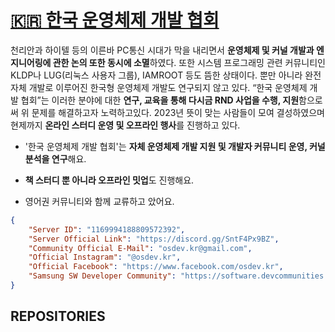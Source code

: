 # [🇰🇷 한국 운영체제 개발 협회](https://discord.gg/SntF4Px9BZ)

천리안과 하이텔 등의 이른바 PC통신 시대가 막을 내리면서 **운영체제 및 커널 개발과 엔지니어링에 관한 논의 또한 동시에 소멸**하였다. 또한 시스템 프로그래밍 관련 커뮤니티인 KLDP나 LUG(리눅스 사용자 그룹), IAMROOT 등도 뜸한 상태이다. 뿐만 아니라 완전 자체 개발로 이루어진 한국형 운영체제 개발도 연구되지 않고 있다. “한국 운영체제 개발 협회”는 이러한 분야에 대한 **연구, 교육을 통해 다시금 RND 사업을 수행, 지원**함으로써 위 문제를 해결하고자 노력하고있다. 2023년 뜻이 맞는 사람들이 모여 결성하였으며 현제까지 **온라인 스터디 운영 및 오프라인 행사**를 진행하고 있다.

* '한국 운영체제 개발 협회'는 **자체 운영체제 개발 지원 및 개발자 커뮤니티 운영, 커널 분석을 연구**해요.

* **책 스터디 뿐 아니라 오프라인 밋업**도 진행해요.

* 영어권 커뮤니티와 함께 교류하고 았어요.

```json
{
    "Server ID": "1169994188809572392",
    "Server Official Link": "https://discord.gg/SntF4Px9BZ",
    "Community Official E-Mail": "osdev.kr@gmail.com",
    "Official Instagram": "@osdev.kr",
    "Official Facebook": "https://www.facebook.com/osdev.kr",
    "Samsung SW Developer Community": "https://software.devcommunities.net/community/communityDetail/124"
}
```

## REPOSITORIES
